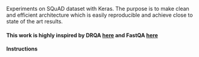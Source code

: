 Experiments on SQuAD dataset with Keras.
The purpose is to make clean and efficient architecture which is easily reproducible and achieve close to state of the art results.

#### This work is highly inspired by DRQA [here](https://arxiv.org/abs/1704.00051) and FastQA [here]('https://arxiv.org/abs/1703.04816')


#### Instructions



